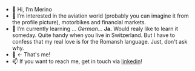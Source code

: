 - 👋 Hi, I’m Merino
- 👀 I’m interested in the aviation world (probably you can imagine it from the profile picture), motorbikes and financial markets.
- 🌱 I’m currently learning ... _German..._ __Ja.__ Would realy like to learn it someday. Quite handy when you live in Switzerland.
But I have to confess that my real love is for the Romansh language. Just, don't ask why.
- 🦭 ← That's me!
- 📫 If you want to reach me, get in touch via [linkedin](https://www.linkedin.com/in/merinofg/)!

<!---
merinofg/merinofg is a ✨ special ✨ repository because its `README.md` (this file) appears on your GitHub profile.
You can click the Preview link to take a look at your changes.
--->
